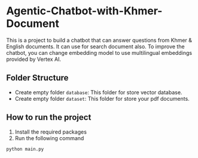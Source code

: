 # Agentic-Chatbot-with-Khmer-Document
This is a project to build a chatbot that can answer questions from Khmer & English documents. It can use for search document also. To improve the chatbot, you can change embedding model to use multilingual embeddings provided by Vertex AI.

## Folder Structure
- Create empty folder `database`: This folder for store vector database.
- Create empty folder `dataset`: This folder for store your pdf documents.

## How to run the project
1. Install the required packages
2. Run the following command
```bash
python main.py
```